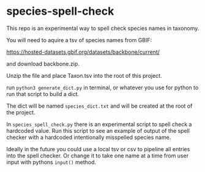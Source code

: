 # species-spell-check

This repo is an experimental way to spell check species names in taxonomy.

You will need to aquire a tsv of species names from GBIF:

https://hosted-datasets.gbif.org/datasets/backbone/current/

and download backbone.zip.

Unzip the file and place Taxon.tsv into the root of this project.

run `python3 generate_dict.py` in terminal, or whatever you use for python to run that script to build a dict.

The dict will be named `species_dict.txt` and will be created at the root of the project.

In `species_spell_check.py` there is an experimental script to spell check a hardcoded value. Run this script to see an example of output of the spell checker with a hardcoded intentionally misspelled species name.

Ideally in the future you could use a local tsv or csv to pipeline all entries into the spell checker. Or change it to take one name at a time from user input with pythons `input()` method.
